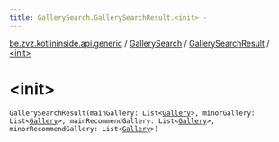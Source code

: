 ```yaml
---
title: GallerySearch.GallerySearchResult.<init> - 
---
```


[be.zvz.kotlininside.api.generic](../../index.html) / [GallerySearch](../index.html) / [GallerySearchResult](index.html) / [&lt;init&gt;](./-init-.html)

# &lt;init&gt;

`GallerySearchResult(mainGallery: List<`[`Gallery`](../../../be.zvz.kotlininside.api.type/-gallery/index.html)`>, minorGallery: List<`[`Gallery`](../../../be.zvz.kotlininside.api.type/-gallery/index.html)`>, mainRecommendGallery: List<`[`Gallery`](../../../be.zvz.kotlininside.api.type/-gallery/index.html)`>, minorRecommendGallery: List<`[`Gallery`](../../../be.zvz.kotlininside.api.type/-gallery/index.html)`>)`
